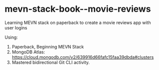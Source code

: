 # mevn-stack-book--movie-reviews
Learning MEVN stack on paperback to create a movie reviews app with user logins

Using:
1. Paperback, Beginning MEVN Stack
2. MongoDB Atlas: https://cloud.mongodb.com/v2/639916d66fafc15faa39dbda#clusters
3. Mastered bidirectional Git CLI activity.